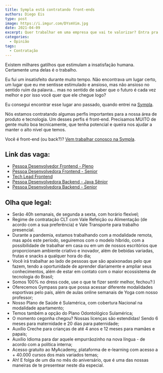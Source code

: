 ```yaml
---
title: Sympla está contratando front-ends
authors: Diego Eis
type: post
image: https://i.imgur.com/DYsmVim.jpg
date: 2021-04-09
excerpt: Quer trabalhar em uma empresa que vai te valorizar? Entra pra Sympla.
categories:
  - Opinião
tags:
  - Contratação
---
```


Existem milhares gatilhos que estimulam a insatisfação humana. Certamente uma delas é o trabalho. 

Eu fui um insatisfeito durante muito tempo. Não encontrava um lugar certo, um lugar que eu me sentisse estimulado e ansioso, mas não ansioso no sentido ruim da palavra… mas no sentido de saber que o futuro é cada vez melhor e por isso você quer que ele chegue logo?

Eu consegui encontrar esse lugar ano passado, quando entrei na [Sympla](https://sympla.com.br?utm_source=tablelessDiegoEis&utm_medium=SiteDiegoEis&utm_campaign=postVagasFront). 

Nós estamos contratando algumas perfis importantes para a nossa área de produto e tecnologia. Um desses perfis é front-end. Precisamos MUITO de gente muito boa tecnicamente, que tenha potencial e queira nos ajudar a manter o alto nível que temos. 

Você é front-end (ou back?)? [Vem trabalhar conosco na Sympla](https://www.sympla.com.br/trabalhe-conosco?utm_source=tablelessDiegoEis&utm_medium=SiteDiegoEis&utm_campaign=postVagasFront).

## Link das vaga:

- [Pessoa Desenvolvedor Frontend - Pleno](https://www.sympla.com.br/trabalhe-conosco-vaga?gh_jid=5131716002)
- [Pessoa Desenvolvedora Frontend - Senior](https://www.sympla.com.br/trabalhe-conosco-vaga?gh_jid=5029372002)
- [Tech Lead Frontend](https://www.sympla.com.br/trabalhe-conosco-vaga?gh_jid=5131720002)
- [Pessoa Desenvolvedora Backend - Java Sênior](https://www.sympla.com.br/trabalhe-conosco-vaga?gh_jid=5105366002)
- [Pessoa Desenvolvedora Backend - Senior
](https://www.sympla.com.br/trabalhe-conosco-vaga?gh_jid=5029245002)

## Olha que legal:


- Serão 40h semanais, de segunda a sexta, com horário flexível;
- Regime de contratação CLT com Vale Refeição ou Alimentação (de acordo com a sua preferência) e Vale Transporte para trabalho presencial.
- Durante a pandemia, estamos trabalhando com a modalidade remota, mas após este período, seguiremos com o modelo híbrido, com a possibilidade de trabalhar em casa ou em um de nossos escritórios que proporcionam ambiente criativo e inovador, além de bebidas variadas, frutas e snacks a qualquer hora do dia;
- Você irá trabalhar ao lado de pessoas que são apaixonadas pelo que fazem, tendo a oportunidade de aprender diariamente e ampliar seus conhecimentos, além de estar em contato com o maior ecossistema de tecnologia do Brasil;
- Somos 100% no dress code, use o que te fizer sentir melhor, fechou?:)
- Oferecemos Gympass para que possa acessar diferente modalidades esportivas pelo país, além de aulas online semanais de Yoga com nosso professor;
- Nosso Plano de Saúde é Sulamérica, com cobertura Nacional na modalidade apartamento;
- Temos também a opção do Plano Odontológico Sulamérica;
- O momento cegonha chegou? Nossas licenças são estendidas! Sendo 6 meses para maternidade e 20 dias para paternidade;
- Auxílio Creche para crianças de até 4 anos e 12 meses para mamães e papais;
- Auxílio Idioma para dar aquele empurrãozinho na nova língua - de acordo com a política interna;
- Acesso gratuito ao MyAcademy, plataforma de e-learning com acesso a + 40.000 cursos dos mais variados temas;
- Ah! E folga de um dia no mês do aniversário, que é uma das nossas maneiras de te presentear neste dia especial.
